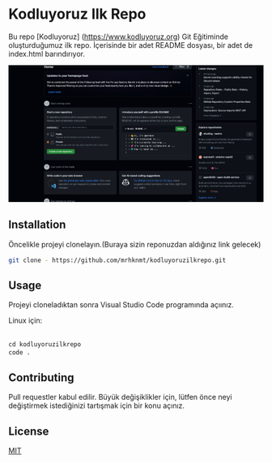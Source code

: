 # Kodluyoruz Ilk Repo

Bu repo [Kodluyoruz]  (https://www.kodluyoruz.org)  Git Eğitiminde oluşturduğumuz ilk repo. İçerisinde bir adet README dosyası, bir adet de index.html barındırıyor.

![github](github.png)

## lnstallation

Öncelikle projeyi clonelayın.(Buraya sizin reponuzdan aldığınız link gelecek)

```bash
git clone - https://github.com/mrhknmt/kodluyoruzilkrepo.git
```

## Usage

Projeyi cloneladıktan sonra Visual Studio Code programında açıınız.

Linux için:

```Linux

cd kodluyoruzilkrepo
code .
```

## Contributing

Pull requestler kabul edilir. Büyük değişiklikler için, lütfen önce neyi değiştirmek istediğinizi tartışmak için bir konu açınız.

## License

[MIT](https://choosealicense.com/licenses/mit/)
